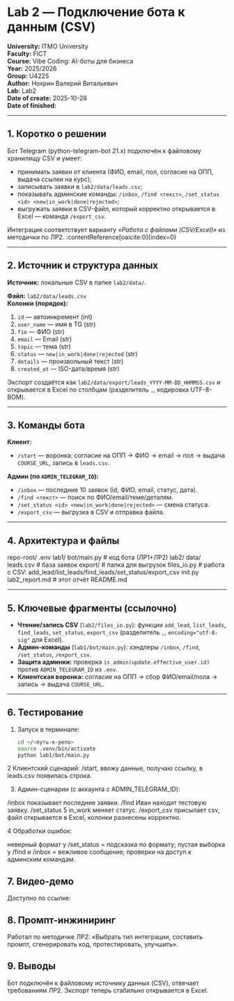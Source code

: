 # Lab 2 — Подключение бота к данным (CSV)  

**University:** ITMO University  
**Faculty:** FICT  
**Course:** Vibe Coding: AI-боты для бизнеса  
**Year:** 2025/2026  
**Group:** U4225  
**Author:** Нохрин Валерий Витальевич  
**Lab:** Lab2  
**Date of create:** 2025-10-28  
**Date of finished:** 

---

## 1. Коротко о решении
Бот Telegram (python-telegram-bot 21.x) подключён к файловому хранилищу CSV и умеет:
- принимать заявки от клиента (ФИО, email, пол, согласие на ОПП, выдача ссылки на курс);
- записывать заявки в `lab2/data/leads.csv`;
- показывать админские команды: `/inbox`, `/find <текст>`, `/set_status <id> <new|in_work|done|rejected>`;
- выгружать заявки в CSV-файл, который корректно открывается в Excel — команда `/export_csv`.

Интеграция соответствует варианту *«Работа с файлами (CSV/Excel)»* из методички по ЛР2. :contentReference[oaicite:0]{index=0}

---

## 2. Источник и структура данных
**Источник:** локальные CSV в папке `lab2/data/`.

**Файл:** `lab2/data/leads.csv`  
**Колонки (порядок):**
1. `id` — автоинкремент (int)  
2. `user_name` — имя в TG (str)  
3. `fio` — ФИО (str)  
4. `email` — Email (str)  
5. `topic` — тема (str)  
6. `status` — `new|in_work|done|rejected` (str)  
7. `details` — произвольный текст (str)  
8. `created_at` — ISO-дата/время (str)

Экспорт создаётся как `lab2/data/export/leads_YYYY-MM-DD_HHMMSS.csv` и открывается в Excel по столбцам (разделитель `,`, кодировка UTF-8-BOM).

---

## 3. Команды бота
**Клиент:**
- `/start` — воронка: согласие на ОПП → ФИО → email → пол → выдача `COURSE_URL`, запись в `leads.csv`.

**Админ (по `ADMIN_TELEGRAM_ID`):**
- `/inbox` — последние 10 заявок (id, ФИО, email, статус, дата).
- `/find <текст>` — поиск по ФИО/email/теме/деталям.
- `/set_status <id> <new|in_work|done|rejected>` — смена статуса.
- `/export_csv` — выгрузка в CSV и отправка файла.

---

## 4. Архитектура и файлы
repo-root/
.env
lab1/
bot/main.py # код бота (ЛР1+ЛР2)
lab2/
data/
leads.csv # база заявок
export/ # папка для выгрузок
files_io.py # работа с CSV: add_lead/list_leads/find_leads/set_status/export_csv
init.py
lab2_report.md # этот отчёт
README.md

---

## 5. Ключевые фрагменты (ссылочно)
- **Чтение/запись CSV** (`lab2/files_io.py`): функции `add_lead`, `list_leads`, `find_leads`, `set_status`, `export_csv` (разделитель `,`, `encoding="utf-8-sig"` для Excel).
- **Админ-команды** (`lab1/bot/main.py`): хэндлеры `/inbox`, `/find`, `/set_status`, `/export_csv`.
- **Защита админки:** проверка `is_admin(update.effective_user.id)` против `ADMIN_TELEGRAM_ID` из `.env`.
- **Клиентская воронка:** согласие на ОПП → сбор ФИО/email/пола → запись → выдача `COURSE_URL`.

---

## 6. Тестирование
1. Запуск в терминале:

   ```bash
   cd ~/<путь-к-репо>
   source .venv/bin/activate
   python lab1/bot/main.py

2 Клиентский сценарий: /start, ввожу данные, получаю ссылку, в leads.csv появилась строка.

3. Админ-сценарии (с аккаунта с ADMIN_TELEGRAM_ID):

/inbox показывает последние заявки.
/find Иван находит тестовую заявку.
/set_status 5 in_work меняет статус.
/export_csv присылает csv, файл открывается в Excel, колонки разнесены корректно.

4 Обработки ошибок:

неверный формат у /set_status = подсказка по формату;
пустая выборка у /find и /inbox = вежливое сообщение;
проверки на доступ к админским командам.

## 7. Видео-демо

Доступно по ссылке: 

## 8. Промпт-инжиниринг

Работал по методичке ЛР2: «Выбрать тип интеграции, составить промпт, сгенерировать код, протестировать, улучшить». 

## 9. Выводы

Бот подключён к файловому источнику данных (CSV), отвечает требованиям ЛР2.
Экспорт теперь стабильно открывается в Excel.
